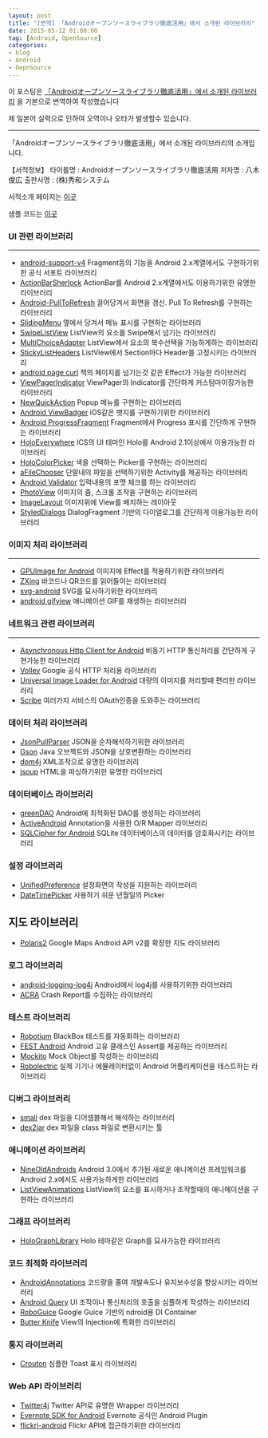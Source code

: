 ```yaml
---
layout: post
title: "[번역] 「Androidオープンソースライブラリ徹底活用」에서 소개된 라이브러리"
date: 2015-05-12 01:00:00
tag: [Android, OpenSource]
categories:
- blog
- Android
- OepnSource
---
```


이 포스팅은 [「Androidオープンソースライブラリ徹底活用」에서 소개된 라이브러리](http://qiita.com/matsu911/items/28198f95026e00df73d1) 을 기본으로 번역하여 작성했습니다

제 일본어 실력으로 인하여 오역이나 오타가 발생할수 있습니다.

<!--more-->

- - -

「Androidオープンソースライブラリ徹底活用」에서 소개된 라이브러리의 소개입니다.

【서적정보】
타이틀명 : Androidオープンソースライブラリ徹底活用
저자명 : 八木俊広
출판사명 : (株)秀和システム

서적소개 페이지는 [이곳](http://www.shuwasystem.co.jp/products/7980html/4002.html)

샘플 코드는 [이곳](https://github.com/android-opensource-library-56/android-opensource-library-56)

### UI 관련 라이브러리

- - -

- [android-support-v4](http://developer.android.com/tools/support-library/index.html) Fragment등의 기능을 Android 2.x계열에서도 구현하기위한 공식 서포트 라이브러리
- [ActionBarSherlock](https://github.com/JakeWharton/ActionBarSherlock) ActionBar를 Android 2.x계열에서도 이용하기위한 유명한 라이브러리
- [Android-PullToRefresh](https://github.com/chrisbanes/Android-PullToRefresh) 끌어당겨서 화면을 갱신. Pull To Refresh를 구현하는 라이브러리
- [SlidingMenu](https://github.com/jfeinstein10/SlidingMenu) 옆에서 당겨서 메뉴 표시를 구현하는 라이브러리
- [SwipeListView](https://github.com/47deg/android-swipelistview) ListView의 요소를 Swipe해서 넘기는 라이브러리
- [MultiChoiceAdapter](https://github.com/ManuelPeinado/MultiChoiceAdapter) ListView에서 요소의 복수선택을 가능하게하는 라이브러리
- [StickyListHeaders](https://github.com/emilsjolander/StickyListHeaders) ListView에서 Section마다 Header를 고정시키는 라이브러리
- [android page curl](https://code.google.com/p/android-page-curl/) 책의 페이지를 넘기는것 같은 Effect가 가능한 라이브러리
- [ViewPagerIndicator](https://github.com/JakeWharton/Android-ViewPagerIndicator) ViewPager의 Indicator를 간단하게 커스텀마이징가능한 라이브러리
- [NewQuickAction](https://github.com/lorensiuswlt/NewQuickAction) Popup 메뉴를 구현하는 라이브러리
- [Android ViewBadger](https://github.com/jgilfelt/android-viewbadger) iOS같은 뱃지를 구현하기위한 라이브러리
- [Android ProgressFragment](https://github.com/johnkil/Android-ProgressFragment) Fragment에서 Progress 표시를 간단하게 구현하는 라이브러리
- [HoloEverywhere](https://github.com/Prototik/HoloEverywhere) ICS의 UI 테마인 Holo를 Android 2.1이상에서 이용가능한 라이브러리
- [HoloColorPicker](https://github.com/LarsWerkman/HoloColorPicker) 색을 선택하는 Picker를 구현하는 라이브러리
- [aFileChooser](https://github.com/iPaulPro/aFileChooser) 단말내의 파일을 선택하기위한 Activity를 제공하는 라이브러리
- [Android Validator](https://github.com/throrin19/Android-Validator) 입력내용의 포맷 체크를 하는 라이브러리
- [PhotoView](https://github.com/chrisbanes/PhotoView) 이미지의 줌, 스크롤 조작을 구현하는 라이브러리
- [ImageLayout](https://github.com/ManuelPeinado/ImageLayout) 이미지위에 View를 배치하는 레이아웃
- [StyledDialogs](https://github.com/inmite/android-styled-dialogs) DialogFragment 기반의 다이얼로그를 간단하게 이용가능한 라이브러리

### 이미지 처리 라이브러리

- - -

- [GPUImage for Android](https://github.com/CyberAgent/android-gpuimage) 이미지에 Effect를 적용하기위한 라이브러리
- [ZXing](https://code.google.com/p/zxing/) 바코드나 QR코드를 읽어들이는 라이브러리
- [svg-android](https://code.google.com/p/svg-android/) SVG를 묘사하기위한 라이브러리
- [android gifview](https://code.google.com/p/android-gifview/) 애니메이션 GIF를 재생하는 라이브러리

### 네트워크 관련 라이브러리

- - -

- [Asynchronous Http Client for Android](https://github.com/loopj/android-async-http) 비동기 HTTP 통신처리를 간단하게 구현가능한 라이브러리
- [Volley](https://android.googlesource.com/platform/frameworks/volley/) Google 공식 HTTP 처리용 라이브러리
- [Universal Image Loader for Android](https://github.com/nostra13/Android-Universal-Image-Loader) 대량의 이미지를 처리할때 편리한 라이브러리
- [Scribe](https://github.com/fernandezpablo85/scribe-java) 여러가지 서비스의 OAuth인증을 도와주는 라이브러리

### 데이터 처리 라이브러리

- [JsonPullParser](https://github.com/vvakame/JsonPullParser) JSON을 순차해석하기위한 라이브러리
- [Gson](https://code.google.com/p/google-gson/) Java 오브젝트와 JSON을 상호변환하는 라이브러리
- [dom4j](https://code.google.com/p/dom4j-android/) XML조작으로 유명한 라이브러리
- [jsoup](https://github.com/jhy/jsoup/) HTML을 파싱하기위한 유명한 라이브러리

### 데이터베이스 라이브러리

- [greenDAO](https://github.com/greenrobot/greenDAO) Android에 최적화된 DAO를 생성하는 라이브러리
- [ActiveAndroid](https://github.com/pardom/ActiveAndroid) Annotation을 사용한 O/R Mapper 라이브러리
- [SQLCipher for Android](https://github.com/sqlcipher/sqlcipher) SQLite 데이터베이스의 데이터를 암호화시키는 라이브러리

### 설정 라이브러리

- [UnifiedPreference](https://github.com/saik0/UnifiedPreference) 설정화면의 작성을 지원하는 라이브러리
- [DateTimePicker](https://github.com/flavienlaurent/datetimepicker) 사용하기 쉬운 년월일의 Picker

## 지도 라이브러리

- [Polaris2](https://github.com/cyrilmottier/Polaris2) Google Maps Android API v2를 확장한 지도 라이브러리

### 로그 라이브러리

- [android-logging-log4j](https://code.google.com/p/android-logging-log4j/) Android에서 log4j를 사용하기위한 라이브러리
- [ACRA](https://github.com/ACRA/acra) Crash Report를 수집하는 라이브러리

### 테스트 라이브러리

- [Robotium](https://code.google.com/p/robotium/) BlackBox 테스트를 자동화하는 라이브러리
- [FEST Android](https://github.com/square/fest-android) Android 고유 클래스인 Assert를 제공하는 라이브러리
- [Mockito](https://code.google.com/p/mockito/) Mock Object를 작성하는 라이브러리
- [Robolectric](https://github.com/robolectric/robolectric) 실제 기기나 에뮬레이터없이 Android 어플리케이션을 테스트하는 라이브러리

### 디버그 라이브러리

- [smali](https://code.google.com/p/smali/) dex 파일을 디어셈블해서 해석하는 라이브러리
- [dex2jar](https://code.google.com/p/dex2jar/) dex 파일을 class 파일로 변환시키는 툴

### 애니메이션 라이브러리

- [NineOldAndroids](https://github.com/JakeWharton/NineOldAndroids) Android 3.0에서 추가된 새로운 애니메이션 프레임워크를 Android 2.x에서도 사용가능하게한 라이브러리
- [ListViewAnimations](https://github.com/nhaarman/ListViewAnimations) ListView의 요소를 표시하거나 조작할때의 애니메이션을 구현하는 라이브러리

### 그래프 라이브러리

- [HoloGraphLibrary](https://bitbucket.org/danielnadeau/holographlibrary) Holo 테마같은 Graph를 묘사가능한 라이브러리

### 코드 최적화 라이브러리

- [AndroidAnnotations](https://github.com/excilys/androidannotations) 코드량을 줄여 개발속도나 유지보수성을 향상시키는 라이브러리
- [Android Query](https://code.google.com/p/android-query/) UI 조작이나 통신처리의 호출을 심플하게 작성하는 라이브러리
- [RoboGuice](https://github.com/roboguice/roboguice) Google Guice 기반의 ndroid용 DI Container
- [Butter Knife](https://github.com/JakeWharton/butterknife) View의 Injection에 특화한 라이브러리

### 통지 라이브러리

- [Crouton](https://github.com/keyboardsurfer/Crouton) 심플한 Toast 표시 라이브러리

### Web API 라이브러리

- [Twitter4j](https://github.com/yusuke/twitter4j/) Twitter API로 유명한 Wrapper 라이브러리
- [Evernote SDK for Android](https://github.com/evernote/evernote-sdk-android) Evernote 공식인 Android Plugin
- [flickrj-android](https://code.google.com/p/flickrj-android/) Flickr API에 접근하기위한 라이브러리
